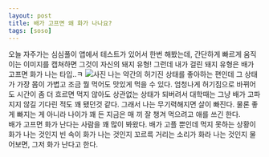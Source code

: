 ```yaml
---
layout: post
title: 배가 고프면 왜 화가 나나요?
tags: [soso]
---
```

오늘 자주가는 심심풀이 앱에서 테스트가 있어서 한번 해봤는데, 간단하게 빠르게 움직이는 이미지를 캡쳐하면 그것이 자신의 돼지 유형! 그런데 내가 걸린 돼지 유형은 배가 고프면 화가 나는 타입..ㅋ 
![사진](http://lh3.googleusercontent.com/-zETbM8l8_dQ/ViBwaa4vCTI/AAAAAAAAAQs/XWMTZCZEYgg/s1280/upload_-1.jpg) 
나는 약간의 허기진 상태를 좋아하는 편인데 그 상태가 가장 몸이 가볍고 조금 뭘 먹어도 맛있게 먹을 수 있다. 엄청나게 허기짐으로 바뀌어도 시간이 좀 더 흐르면 먹지 않아도 상관없는 상태가 되버려서 대학때는 그냥 배가 고파지지 않길 기다린 적도 꽤 됐던것 같다. 그래서 나는 무기력해지면 살이 빠진다. 물론 좋게 빠지는 게 아니라 나이가 꽤 든 지금은 매 끼 잘 챙겨 먹으려고 애를 쓰긴 한다.   
배가 고프면 화가 난다는 사람을 꽤 많이 봐왔다. 배가 고플 뿐인데 먹지 못하는 상황이 화가 나는 것인지 빈 속이 화가 나는 것인지 꼬르륵 거리는 소리가 화라 나는 것인지 물어보면, 그저 화가 난다고 한다.  
